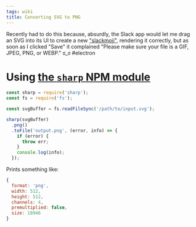 ```yaml
---
tags: wiki
title: Converting SVG to PNG
---
```


Recently had to do this because, absurdly, the Slack app would let me drag an SVG into its UI to create a new ["slackmoji"](https://slackmojis.com/), rendering it correctly, but as soon as I clicked "Save" it complained "Please make sure your file is a GIF, JPEG, PNG, or WEBP." ಠ_ಠ #electron

# Using [the `sharp` NPM module](https://www.npmjs.com/package/sharp)

```js
const sharp = require('sharp');
const fs = require('fs');

const svgBuffer = fs.readFileSync('/path/to/input.svg');

sharp(svgBuffer)
  .png()
  .toFile('output.png', (error, info) => {
    if (error) {
      throw err;
    }
    console.log(info);
  });
```

Prints something like:

```js
{
  format: 'png',
  width: 512,
  height: 512,
  channels: 4,
  premultiplied: false,
  size: 18946
}
```
